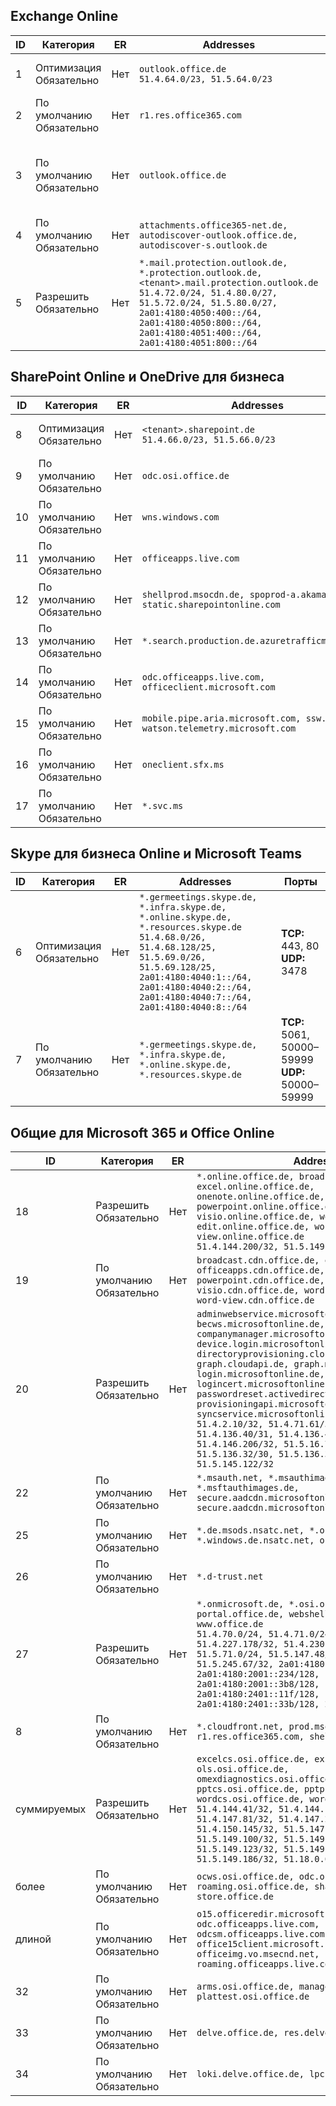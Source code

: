 <!--THIS FILE IS AUTOMATICALLY GENERATED. MANUAL CHANGES WILL BE OVERWRITTEN.-->
<!--Please contact the Office 365 Endpoints team with any questions.-->
<!--Germany endpoints version 2019082800-->
<!--File generated 2019-08-28 11:00:17.5407-->

## <a name="exchange-online"></a>Exchange Online

ID | Категория | ER | Addresses | Порты
-- | -------------------- | -- | ------------------------------------------------------------------------------------------------------------------------------------------------------------------------------------------------------------------------------------------------------------ | -------------------------------
1 | Оптимизация<BR>Обязательно | Нет | `outlook.office.de`<BR>`51.4.64.0/23, 51.5.64.0/23` | **TCP:** 443, 80
2 | По умолчанию<BR>Обязательно | Нет | `r1.res.office365.com` | **TCP:** 443, 80
3 | По умолчанию<BR>Обязательно | Нет | `outlook.office.de` | **TCP:** 143, 25, 587, 993, 995
4 | По умолчанию<BR>Обязательно | Нет | `attachments.office365-net.de, autodiscover-outlook.office.de, autodiscover-s.outlook.de` | **TCP:** 443, 80
5 | Разрешить<BR>Обязательно | Нет | `*.mail.protection.outlook.de, *.protection.outlook.de, <tenant>.mail.protection.outlook.de`<BR>`51.4.72.0/24, 51.4.80.0/27, 51.5.72.0/24, 51.5.80.0/27, 2a01:4180:4050:400::/64, 2a01:4180:4050:800::/64, 2a01:4180:4051:400::/64, 2a01:4180:4051:800::/64` | **TCP:** 25, 443

## <a name="sharepoint-online-and-onedrive-for-business"></a>SharePoint Online и OneDrive для бизнеса

ID | Категория | ER | Addresses | Порты
-- | -------------------- | -- | ------------------------------------------------------------------------------ | ----------------
8 | Оптимизация<BR>Обязательно | Нет | `<tenant>.sharepoint.de`<BR>`51.4.66.0/23, 51.5.66.0/23` | **TCP:** 443, 80
9 | По умолчанию<BR>Обязательно | Нет | `odc.osi.office.de` | **TCP:** 443, 80
10 | По умолчанию<BR>Обязательно | Нет | `wns.windows.com` | **TCP:** 443, 80
11 | По умолчанию<BR>Обязательно | Нет | `officeapps.live.com` | **TCP:** 443, 80
12 | По умолчанию<BR>Обязательно | Нет | `shellprod.msocdn.de, spoprod-a.akamaihd.net, static.sharepointonline.com` | **TCP:** 443, 80
13 | По умолчанию<BR>Обязательно | Нет | `*.search.production.de.azuretrafficmanager.de` | **TCP:** 443
14 | По умолчанию<BR>Обязательно | Нет | `odc.officeapps.live.com, officeclient.microsoft.com` | **TCP:** 443, 80
15 | По умолчанию<BR>Обязательно | Нет | `mobile.pipe.aria.microsoft.com, ssw.live.com, watson.telemetry.microsoft.com` | **TCP:** 443, 80
16 | По умолчанию<BR>Обязательно | Нет | `oneclient.sfx.ms` | **TCP:** 443, 80
17 | По умолчанию<BR>Обязательно | Нет | `*.svc.ms` | **TCP:** 443, 80

## <a name="skype-for-business-online-and-microsoft-teams"></a>Skype для бизнеса Online и Microsoft Teams

ID | Категория | ER | Addresses | Порты
-- | -------------------- | -- | ----------------------------------------------------------------------------------------------------------------------------------------------------------------------------------------------------------------------------------------------- | --------------------------------------------------
6 | Оптимизация<BR>Обязательно | Нет | `*.germeetings.skype.de, *.infra.skype.de, *.online.skype.de, *.resources.skype.de`<BR>`51.4.68.0/26, 51.4.68.128/25, 51.5.69.0/26, 51.5.69.128/25, 2a01:4180:4040:1::/64, 2a01:4180:4040:2::/64, 2a01:4180:4040:7::/64, 2a01:4180:4040:8::/64` | **TCP:** 443, 80<BR>**UDP:** 3478
7 | По умолчанию<BR>Обязательно | Нет | `*.germeetings.skype.de, *.infra.skype.de, *.online.skype.de, *.resources.skype.de` | **TCP:** 5061, 50000–59999<BR>**UDP:** 50000–59999

## <a name="microsoft-365-common-and-office-online"></a>Общие для Microsoft 365 и Office Online

ID | Категория | ER | Addresses | Порты
-- | ------------------- | -- | -------------------------------------------------------------------------------------------------------------------------------------------------------------------------------------------------------------------------------------------------------------------------------------------------------------------------------------------------------------------------------------------------------------------------------------------------------------------------------------------------------------------------------------------------------------------------------------------------------------------------- | ----------------
18 | Разрешить<BR>Обязательно | Нет | `*.online.office.de, broadcast.online.office.de, excel.online.office.de, onenote.online.office.de, powerpoint.online.office.de, visio.online.office.de, word-edit.online.office.de, word-view.online.office.de`<BR>`51.4.144.200/32, 51.5.149.3/32, 51.18.16.0/23` | **TCP:** 443
19 | По умолчанию<BR>Обязательно | Нет | `broadcast.cdn.office.de, excel.cdn.office.de, officeapps.cdn.office.de, onenote.cdn.office.de, powerpoint.cdn.office.de, view.cdn.office.de, visio.cdn.office.de, word-edit.cdn.office.de, word-view.cdn.office.de` | **TCP:** 443
20 | Разрешить<BR>Обязательно | Нет | `adminwebservice.microsoftonline.de, becws.microsoftonline.de, companymanager.microsoftonline.de, device.login.microsoftonline.de, directoryprovisioning.cloudapi.de, graph.cloudapi.de, graph.microsoft.de, login.microsoftonline.de, logincert.microsoftonline.de, pas.cloudapi.de, passwordreset.activedirectory.microsoftazure.de, provisioningapi.microsoftonline.de, syncservice.microsoftonline.de`<BR>`51.4.2.10/32, 51.4.71.61/32, 51.4.136.38/31, 51.4.136.40/31, 51.4.136.42/32, 51.4.146.38/32, 51.4.146.206/32, 51.5.16.7/32, 51.5.71.22/32, 51.5.136.32/30, 51.5.136.36/32, 51.5.145.29/32, 51.5.145.122/32` | **TCP:** 443, 80
22 | По умолчанию<BR>Обязательно | Нет | `*.msauth.net, *.msauthimages.de, *.msftauth.net, *.msftauthimages.de, secure.aadcdn.microsoftonline-p.com, secure.aadcdn.microsoftonline-p.de` | **TCP:** 443, 80
25 | По умолчанию<BR>Обязательно | Нет | `*.de.msods.nsatc.net, *.office.de.akadns.net, *.windows.de.nsatc.net, officehome.msocdn.de` | **TCP:** 443, 80
26 | По умолчанию<BR>Обязательно | Нет | `*.d-trust.net` | **TCP:** 443, 80
27 | Разрешить<BR>Обязательно | Нет | `*.onmicrosoft.de, *.osi.office.de, office.de, portal.office.de, webshell.suite.office.de, www.office.de`<BR>`51.4.70.0/24, 51.4.71.0/24, 51.4.226.115/32, 51.4.227.178/32, 51.4.230.178/32, 51.5.70.0/24, 51.5.71.0/24, 51.5.147.48/32, 51.5.242.163/32, 51.5.245.67/32, 2a01:4180:2001::92/128, 2a01:4180:2001::234/128, 2a01:4180:2001::3b8/128, 2a01:4180:2401::11f/128, 2a01:4180:2401::33b/128, 2a01:4180:2401::55b/128` | **TCP:** 443, 80
8 | По умолчанию<BR>Обязательно | Нет | `*.cloudfront.net, prod.msocdn.de, r1.res.office365.com, shellprod.msocdn.de` | **TCP:** 443, 80
суммируемых | Разрешить<BR>Обязательно | Нет | `excelcs.osi.office.de, excelps.osi.office.de, ols.osi.office.de, omexdiagnostics.osi.office.de, pptcs.osi.office.de, pptps.osi.office.de, wordcs.osi.office.de, wordps.osi.office.de`<BR>`51.4.144.41/32, 51.4.144.174/32, 51.4.145.38/32, 51.4.147.81/32, 51.4.147.233/32, 51.4.148.12/32, 51.4.150.145/32, 51.5.147.242/32, 51.5.149.100/32, 51.5.149.119/32, 51.5.149.123/32, 51.5.149.180/32, 51.5.149.186/32, 51.18.0.0/21` | **TCP:** 443, 80
более | По умолчанию<BR>Обязательно | Нет | `ocws.osi.office.de, odc.osi.office.de, roaming.osi.office.de, sharepoint.de, store.office.de` | **TCP:** 443, 80
длиной | По умолчанию<BR>Обязательно | Нет | `o15.officeredir.microsoft.com, odc.officeapps.live.com, odcsm.officeapps.live.com, office.microsoft.com, office15client.microsoft.com, officeimg.vo.msecnd.net, roaming.officeapps.live.com` | **TCP:** 443, 80
32 | По умолчанию<BR>Обязательно | Нет | `arms.osi.office.de, manage.osi.office.de, plattest.osi.office.de` | **TCP:** 443, 80
33 | По умолчанию<BR>Обязательно | Нет | `delve.office.de, res.delve.office.com` | **TCP:** 443
34 | По умолчанию<BR>Обязательно | Нет | `loki.delve.office.de, lpcres.delve.office.com` | **TCP:** 443
